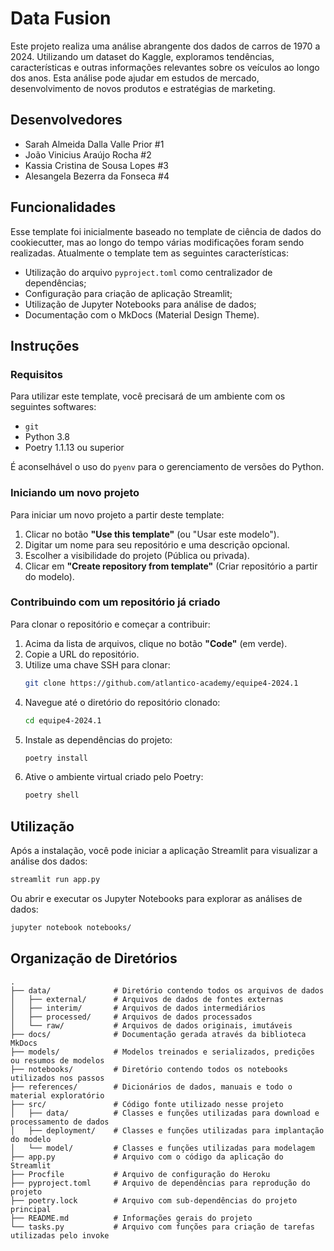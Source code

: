 # Data Fusion 

Este projeto realiza uma análise abrangente dos dados de carros de 1970 a 2024. Utilizando um dataset do Kaggle, exploramos tendências, características e outras informações relevantes sobre os veículos ao longo dos anos. Esta análise pode ajudar em estudos de mercado, desenvolvimento de novos produtos e estratégias de marketing.

## Desenvolvedores

- Sarah Almeida Dalla Valle Prior #1
- João Vinicius Araújo Rocha #2
- Kassia Cristina de Sousa Lopes #3
- Alesangela Bezerra da Fonseca #4

## Funcionalidades

Esse template foi inicialmente baseado no template de ciência de dados do cookiecutter, mas ao longo do tempo várias modificações foram sendo realizadas. Atualmente o template tem as seguintes características:

- Utilização do arquivo `pyproject.toml` como centralizador de dependências;
- Configuração para criação de aplicação Streamlit;
- Utilização de Jupyter Notebooks para análise de dados;
- Documentação com o MkDocs (Material Design Theme).

## Instruções

### Requisitos

Para utilizar este template, você precisará de um ambiente com os seguintes softwares:

- `git`
- Python 3.8
- Poetry 1.1.13 ou superior

É aconselhável o uso do `pyenv` para o gerenciamento de versões do Python.

### Iniciando um novo projeto

Para iniciar um novo projeto a partir deste template:

1. Clicar no botão **"Use this template"** (ou "Usar este modelo").
2. Digitar um nome para seu repositório e uma descrição opcional.
3. Escolher a visibilidade do projeto (Pública ou privada).
4. Clicar em **"Create repository from template"** (Criar repositório a partir do modelo).

### Contribuindo com um repositório já criado

Para clonar o repositório e começar a contribuir:

1. Acima da lista de arquivos, clique no botão **"Code"** (em verde).
2. Copie a URL do repositório.
3. Utilize uma chave SSH para clonar:
    ```bash
    git clone https://github.com/atlantico-academy/equipe4-2024.1
    ```
4. Navegue até o diretório do repositório clonado:
    ```bash
    cd equipe4-2024.1
    ```
5. Instale as dependências do projeto:
    ```bash
    poetry install
    ```
6. Ative o ambiente virtual criado pelo Poetry:
    ```bash
    poetry shell
    ```

## Utilização

Após a instalação, você pode iniciar a aplicação Streamlit para visualizar a análise dos dados:

```bash
streamlit run app.py
```

Ou abrir e executar os Jupyter Notebooks para explorar as análises de dados:

```bash
jupyter notebook notebooks/
```

## Organização de Diretórios

```plaintext
.
├── data/              # Diretório contendo todos os arquivos de dados
│   ├── external/      # Arquivos de dados de fontes externas
│   ├── interim/       # Arquivos de dados intermediários
│   ├── processed/     # Arquivos de dados processados
│   └── raw/           # Arquivos de dados originais, imutáveis
├── docs/              # Documentação gerada através da biblioteca MkDocs
├── models/            # Modelos treinados e serializados, predições ou resumos de modelos
├── notebooks/         # Diretório contendo todos os notebooks utilizados nos passos
├── references/        # Dicionários de dados, manuais e todo o material exploratório
├── src/               # Código fonte utilizado nesse projeto
│   ├── data/          # Classes e funções utilizadas para download e processamento de dados
│   ├── deployment/    # Classes e funções utilizadas para implantação do modelo
│   └── model/         # Classes e funções utilizadas para modelagem
├── app.py             # Arquivo com o código da aplicação do Streamlit
├── Procfile           # Arquivo de configuração do Heroku
├── pyproject.toml     # Arquivo de dependências para reprodução do projeto
├── poetry.lock        # Arquivo com sub-dependências do projeto principal
├── README.md          # Informações gerais do projeto
└── tasks.py           # Arquivo com funções para criação de tarefas utilizadas pelo invoke
```
